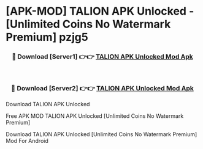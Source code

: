 # [APK-MOD] TALION APK Unlocked - [Unlimited Coins No Watermark Premium] pzjg5



<div align="center">
<h3>🔴 Download [Server1] 👉👉 <a href="https://momento.my/?title=TALION_APK_Unlocked">TALION APK Unlocked Mod Apk</a></h3><br>

<h3>🔴 Download [Server2] 👉👉 <a href="https://momento.my/?title=TALION_APK_Unlocked">TALION APK Unlocked Mod Apk</a></h3>
</div>



Download TALION APK Unlocked 

Free APK MOD TALION APK Unlocked [Unlimited Coins No Watermark Premium]

Download TALION APK Unlocked [Unlimited Coins No Watermark Premium] Mod For Android
